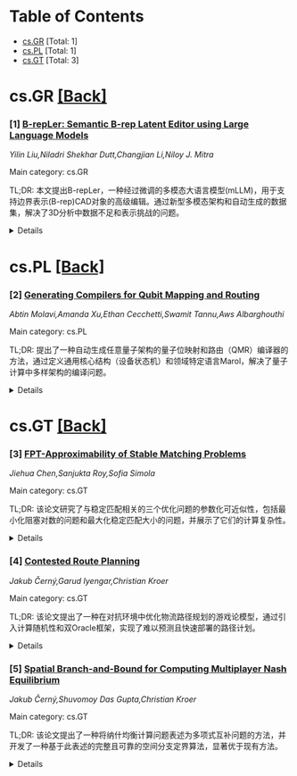 <div id=toc></div>

# Table of Contents

- [cs.GR](#cs.GR) [Total: 1]
- [cs.PL](#cs.PL) [Total: 1]
- [cs.GT](#cs.GT) [Total: 3]


<div id='cs.GR'></div>

# cs.GR [[Back]](#toc)

### [1] [B-repLer: Semantic B-rep Latent Editor using Large Language Models](https://arxiv.org/abs/2508.10201)
*Yilin Liu,Niladri Shekhar Dutt,Changjian Li,Niloy J. Mitra*

Main category: cs.GR

TL;DR: 本文提出B-repLer，一种经过微调的多模态大语言模型(mLLM)，用于支持边界表示(B-rep)CAD对象的高级编辑。通过新型多模态架构和自动生成的数据集，解决了3D分析中数据不足和表示挑战的问题。


<details>
  <summary>Details</summary>
Motivation: 多模态大语言模型(mLLMs)在许多图像和图形任务中表现出色，但在3D分析和编辑任务中表现有限。本文旨在探索mLLMs是否能适应B-rep CAD对象的编辑任务，解决缺乏标注数据和3D表示特性的问题。

Method: 提出B-repLer，一种专门设计用于处理B-rep模型的多模态架构。通过结合现有CAD工具和mLLMs，自动生成所需推理数据集，避免依赖外部标注。

Result: B-repLer能够理解文本提示并对给定的B-reps进行语义编辑，生成有效的输出。实验展示了多种复杂度的文本驱动的B-rep编辑，这是之前无法实现的。

Conclusion: B-repLer的提出填补了mLLMs在3D编辑任务中的空白，展示了其在处理B-rep CAD对象中的潜力，无需依赖外部标注数据。

Abstract: Multimodal large language models (mLLMs), trained in a mixed modal setting as
a universal model, have been shown to compete with or even outperform many
specialized algorithms for imaging and graphics tasks. As demonstrated across
many applications, mLLMs' ability to jointly process image and text data makes
them suitable for zero-shot applications or efficient fine-tuning towards
specialized tasks. However, they have had limited success in 3D analysis and
editing tasks. This is due to both the lack of suitable (annotated) 3D data as
well as the idiosyncrasies of 3D representations. In this paper, we investigate
whether mLLMs can be adapted to support high-level editing of Boundary
Representation (B-rep) CAD objects. B-reps remain the industry-standard for
precisely encoding engineering objects, but are challenging as the
representation is fragile (i.e. can easily lead to invalid CAD objects) and no
publicly available data source exists with semantically-annotated B-reps or CAD
construction history. We present B-repLer as a finetuned mLLM that can
understand text prompts and make semantic edits on given B-Reps to produce
valid outputs. We enable this via a novel multimodal architecture, specifically
designed to handle B-rep models, and demonstrate how existing CAD tools, in
conjunction with mLLMs, can be used to automatically generate the required
reasoning dataset, without relying on external annotations. We extensively
evaluate B-repLer and demonstrate several text-based B-rep edits of various
complexity, which were not previously possible.

</details>


<div id='cs.PL'></div>

# cs.PL [[Back]](#toc)

### [2] [Generating Compilers for Qubit Mapping and Routing](https://arxiv.org/abs/2508.10781)
*Abtin Molavi,Amanda Xu,Ethan Cecchetti,Swamit Tannu,Aws Albarghouthi*

Main category: cs.PL

TL;DR: 提出了一种自动生成任意量子架构的量子位映射和路由（QMR）编译器的方法，通过定义通用核心结构（设备状态机）和领域特定语言Marol，解决了量子计算中多样架构的编译问题。


<details>
  <summary>Details</summary>
Motivation: 量子计算机在材料科学和化学等领域有巨大潜力，但量子架构的多样性和快速演变使得QMR问题变得复杂。需要一个通用方法来自动生成适用于不同架构的编译器。

Method: 通过识别QMR问题的通用核心结构（设备状态机），提出了领域特定语言Marol，用于定义QMR问题。使用参数化求解器解决Marol定义的QMR问题。

Result: 通过案例研究表明，生成的编译器在运行时和解质量上与手工编写的专用编译器相当，适用于噪声和容错量子架构。

Conclusion: 该方法简化了未来量子编译器的开发，为新兴量子架构提供了灵活且高效的解决方案。

Abstract: Quantum computers promise to solve important problems faster than classical
computers, potentially unlocking breakthroughs in materials science, chemistry,
and beyond. Optimizing compilers are key to realizing this potential, as they
minimize expensive resource usage and limit error rates. A critical compilation
step is qubit mapping and routing (QMR), which finds mappings from circuit
qubits to qubits on a target device and plans instruction execution while
satisfying the device's connectivity constraints. The challenge is that the
landscape of quantum architectures is incredibly diverse and fast-evolving.
Given this diversity, hundreds of papers have addressed the QMR problem for
different qubit hardware, connectivity constraints, and quantum error
correction schemes.
  We present an approach for automatically generating qubit mapping and routing
compilers for arbitrary quantum architectures. Though each QMR problem is
different, we identify a common core structure-device state machine-that we use
to formulate an abstract QMR problem. Our formulation naturally leads to a
domain-specific language, Marol, for specifying QMR problems-for example, the
well-studied NISQ mapping and routing problem requires only 12 lines of Marol.
We demonstrate that QMR problems, defined in Marol, can be solved with a
powerful parametric solver that can be instantiated for any Marol program. We
evaluate our approach through case studies of important QMR problems from prior
and recent work, covering noisy and fault-tolerant quantum architectures on all
major hardware platforms. Our thorough evaluation shows that generated
compilers are competitive with handwritten, specialized compilers in terms of
runtime and solution quality. We envision that our approach will simplify
development of future quantum compilers as new quantum architectures continue
to emerge.

</details>


<div id='cs.GT'></div>

# cs.GT [[Back]](#toc)

### [3] [FPT-Approximability of Stable Matching Problems](https://arxiv.org/abs/2508.10129)
*Jiehua Chen,Sanjukta Roy,Sofia Simola*

Main category: cs.GT

TL;DR: 该论文研究了与稳定匹配相关的三个优化问题的参数化可近似性，包括最小化阻塞对数的问题和最大化稳定匹配大小的问题，并展示了它们的计算复杂性。


<details>
  <summary>Details</summary>
Motivation: 研究稳定匹配问题的参数化可近似性，特别是针对最小化阻塞对数和最大化稳定匹配大小的问题，以理解它们的计算复杂性和可能的近似算法。

Method: 通过分析三个优化问题的计算复杂性，使用参数化复杂性理论证明它们在某些参数下的W[1]-硬性，并展示了近似算法的限制。

Result: 证明了前两个问题（Min-BP-SMI和Min-BP-SRI）在参数β下无法近似到任意函数，最后一个问题（Max-SMTI）在参数“有联系的代理数量”下存在FPT近似方案。

Conclusion: 除非FPT=W[1]，否则前两个问题不存在基于参数β的FPT近似方案，而最后一个问题在特定参数下具有有效的FPT近似方案。

Abstract: We study parameterized approximability of three optimization problems related
to stable matching: (1) Min-BP-SMI: Given a stable marriage instance and a
number k, find a size-at-least-k matching that minimizes the number $\beta$ of
blocking pairs; (2) Min-BP-SRI: Given a stable roommates instance, find a
matching that minimizes the number $\beta$ of blocking pairs; (3) Max-SMTI:
Given a stable marriage instance with preferences containing ties, find a
maximum-size stable matching.
  The first two problems are known to be NP-hard to approximate to any constant
factor and W[1]-hard with respect to $\beta$, making the existence of an EPTAS
or FPT-algorithms unlikely. We show that they are W[1]-hard with respect to
$\beta$ to approximate to any function of $\beta$. This means that unless
FPT=W[1], there is no FPT-approximation scheme for the parameter $\beta$. The
last problem (Max-SMTI) is known to be NP-hard to approximate to factor-29/33
and W[1]-hard with respect to the number of ties. We complement this and
present an FPT-approximation scheme for the parameter "number of agents with
ties".

</details>


### [4] [Contested Route Planning](https://arxiv.org/abs/2508.10189)
*Jakub Černý,Garud Iyengar,Christian Kroer*

Main category: cs.GT

TL;DR: 该论文提出了一种在对抗环境中优化物流路径规划的游戏论模型，通过引入计算随机性和双Oracle框架，实现了难以预测且快速部署的路径计划。


<details>
  <summary>Details</summary>
Motivation: 在对抗环境中，传统的确定性路径规划容易受到预测和干扰，限制了其有效性。因此，需要一种更难以预测且能够快速部署的路径规划方法。

Method: 采用游戏论模型，将路径规划过程建模为两人零和游戏，并结合双Oracle框架进行计算优化，以实现多样化和难以预测的路径计划。

Result: 该方法在现实场景中表现出色，能够扩展到实际问题规模，并通过消融研究和基准对比证明其优于传统方法。

Conclusion: 通过明确的对抗模型和计算随机性，该方法为对抗环境中的路径规划提供了一种高效且实用的解决方案。

Abstract: We consider the problem of routing for logistics purposes, in a contested
environment where an adversary attempts to disrupt the vehicle along the chosen
route. We construct a game-theoretic model that captures the problem of optimal
routing in such an environment. While basic robust deterministic routing plans
are already challenging to devise, they tend to be predictable, which can limit
their effectiveness. By introducing calculated randomness via modeling the
route planning process as a two-player zero-sum game, we compute immediately
deployable plans that are diversified and harder to anticipate. Although
solving the game exactly is intractable in theory, our use of the double-oracle
framework enables us to achieve computation times on the order of seconds,
making the approach operationally viable. In particular, the framework is
modular enough to accommodate specialized routing algorithms as oracles. We
evaluate our method on real-world scenarios, showing that it scales effectively
to realistic problem sizes and significantly benefits from explicitly modeling
the adversary's capabilities, as demonstrated through ablation studies and
comparisons with baseline approaches.

</details>


### [5] [Spatial Branch-and-Bound for Computing Multiplayer Nash Equilibrium](https://arxiv.org/abs/2508.10204)
*Jakub Černý,Shuvomoy Das Gupta,Christian Kroer*

Main category: cs.GT

TL;DR: 该论文提出了一种将纳什均衡计算问题表述为多项式互补问题的方法，并开发了一种基于此表述的完整且可靠的空间分支定界算法，显著优于现有方法。


<details>
  <summary>Details</summary>
Motivation: 现实中多人游戏的均衡解在实际应用和分析框架中具有重要意义，但计算这些均衡解需要游戏具备特殊结构和满足诸多限制，否则计算复杂度极高。现有算法或可扩展性差，或无法保证收敛到真正的均衡解。

Method: 将纳什均衡计算问题表述为多项式互补问题，并提出一种基于此表述的完整且可靠的空间分支定界算法。

Result: 理论分析表明该方法预期表现良好，并通过实证评估证明其显著优于现有的完整方法。

Conclusion: 论文提出的算法在计算纳什均衡方面具有显著优势，为解决复杂多人游戏均衡计算问题提供了有效工具。

Abstract: Equilibria of realistic multiplayer games constitute a key solution concept
both in practical applications, such as online advertising auctions and
electricity markets, and in analytical frameworks used to study strategic
voting in elections or assess policy impacts in integrated assessment models.
However, efficiently computing these equilibria requires games to have a
carefully designed structure and satisfy numerous restrictions; otherwise, the
computational complexity becomes prohibitive. In particular, finding even
approximate Nash equilibria in general-sum normal-form games with two or more
players is known to be PPAD-complete. Current state-of-the-art algorithms for
computing Nash equilibria in multiplayer normal-form games either suffer from
poor scalability due to their reliance on non-convex optimization solvers, or
lack guarantees of convergence to a true equilibrium. In this paper, we propose
a formulation of the Nash equilibrium computation problem as a polynomial
complementarity problem and develop a complete and sound spatial
branch-and-bound algorithm based on this formulation. We provide a qualitative
analysis arguing why one should expect our approach to perform well, and show
the relationship between approximate solutions to our formulation and that of
computing an approximate Nash equilibrium. Empirical evaluations demonstrate
that our algorithm substantially outperforms existing complete methods.

</details>
